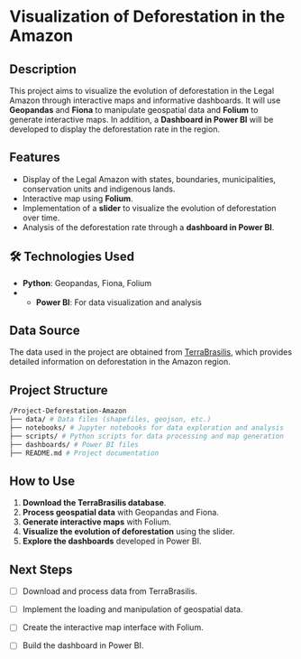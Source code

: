 # Visualization of Deforestation in the Amazon

## Description
This project aims to visualize the evolution of deforestation in the Legal Amazon through interactive maps and informative dashboards. It will use **Geopandas** and **Fiona** to manipulate geospatial data and **Folium** to generate interactive maps. In addition, a **Dashboard in Power BI** will be developed to display the deforestation rate in the region.

## Features
- Display of the Legal Amazon with states, boundaries, municipalities, conservation units and indigenous lands.
- Interactive map using **Folium**.
- Implementation of a **slider** to visualize the evolution of deforestation over time.
- Analysis of the deforestation rate through a **dashboard in Power BI**.

## 🛠 Technologies Used 
- **Python**: Geopandas, Fiona, Folium
- - **Power BI**: For data visualization and analysis

## Data Source
The data used in the project are obtained from [TerraBrasilis](http://terrabrasilis.dpi.inpe.br/), which provides detailed information on deforestation in the Amazon region.

## Project Structure
```bash
/Project-Deforestation-Amazon
├── data/ # Data files (shapefiles, geojson, etc.)
├── notebooks/ # Jupyter notebooks for data exploration and analysis
├── scripts/ # Python scripts for data processing and map generation
├── dashboards/ # Power BI files
├── README.md # Project documentation
```

## How to Use
1. **Download the TerraBrasilis database**.
2. **Process geospatial data** with Geopandas and Fiona.
3. **Generate interactive maps** with Folium.
4. **Visualize the evolution of deforestation** using the slider.
5. **Explore the dashboards** developed in Power BI.

## Next Steps
- [ ] Download and process data from TerraBrasilis.
- [ ] Implement the loading and manipulation of geospatial data.
- [ ] Create the interactive map interface with Folium.
- [ ] Build the dashboard in Power BI.

